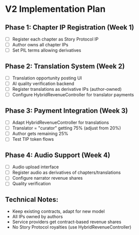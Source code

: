 # V2 Implementation Plan

## Phase 1: Chapter IP Registration (Week 1)
- [ ] Register each chapter as Story Protocol IP
- [ ] Author owns all chapter IPs
- [ ] Set PIL terms allowing derivatives

## Phase 2: Translation System (Week 2)
- [ ] Translation opportunity posting UI
- [ ] AI quality verification backend
- [ ] Register translations as derivative IPs (author-owned)
- [ ] Configure HybridRevenueController for translator payments

## Phase 3: Payment Integration (Week 3)
- [ ] Adapt HybridRevenueController for translations
- [ ] Translator = "curator" getting 75% (adjust from 20%)
- [ ] Author gets remaining 25%
- [ ] Test TIP token flows

## Phase 4: Audio Support (Week 4)
- [ ] Audio upload interface
- [ ] Register audio as derivatives of chapters/translations
- [ ] Configure narrator revenue shares
- [ ] Quality verification

## Technical Notes:
- Keep existing contracts, adapt for new model
- All IPs owned by authors
- Service providers get contract-based revenue shares
- No Story Protocol royalties (use HybridRevenueController)